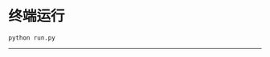 # 终端运行

```shell
python run.py
```
*************************************************************************************************************************************************************************************************************************************************************************************************************************************************************************************************************************************************************************************************************************************************************************************************************************************************************************************************************************************************************************************************************************************************************************************************************************************************************************************************************************************************************************************************************************************************